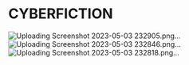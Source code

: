 # CYBERFICTION
![Uploading Screenshot 2023-05-03 232905.png…]()
![Uploading Screenshot 2023-05-03 232846.png…]()
![Uploading Screenshot 2023-05-03 232818.png…]()
